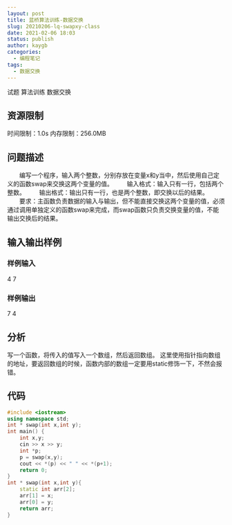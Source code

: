 ```yaml
---
layout: post
title: 蓝桥算法训练-数据交换
slug: 20210206-lq-swapxy-class
date: 2021-02-06 18:03
status: publish
author: kaygb
categories: 
  - 编程笔记
tags: 
  - 数据交换
---
```


试题 算法训练 数据交换
     
## 资源限制
时间限制：1.0s   内存限制：256.0MB

## 问题描述
　　编写一个程序，输入两个整数，分别存放在变量x和y当中，然后使用自己定义的函数swap来交换这两个变量的值。
　　输入格式：输入只有一行，包括两个整数。
　　输出格式：输出只有一行，也是两个整数，即交换以后的结果。
　　要求：主函数负责数据的输入与输出，但不能直接交换这两个变量的值，必须通过调用单独定义的函数swap来完成，而swap函数只负责交换变量的值，不能输出交换后的结果。
## 输入输出样例
### 样例输入
4 7
### 样例输出
7 4

## 分析

写一个函数，将传入的值写入一个数组，然后返回数组。
这里使用指针指向数组的地址，要返回数组的时候，函数内部的数组一定要用static修饰一下，不然会报错。

## 代码

~~~cpp
#include <iostream>
using namespace std;
int * swap(int x,int y);
int main() {
    int x,y;
    cin >> x >> y;
    int *p;
    p = swap(x,y);
    cout << *(p) << " " << *(p+1);
    return 0;
}
int * swap(int x,int y){
    static int arr[2];
    arr[1] = x;
    arr[0] = y;
    return arr;
}
~~~